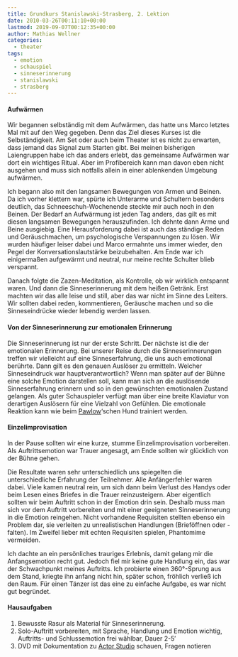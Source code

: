 ```yaml
---
title: Grundkurs Stanislawski-Strasberg, 2. Lektion
date: 2010-03-26T00:11:10+00:00
lastmod: 2019-09-07T00:12:35+00:00
author: Mathias Wellner
categories:
  - theater
tags:
  - emotion
  - schauspiel
  - sinneserinnerung
  - stanislawski
  - strasberg
---
```


#### Aufwärmen

Wir begannen selbständig mit dem Aufwärmen, das hatte uns Marco letztes Mal mit auf den Weg gegeben. Denn das Ziel dieses Kurses ist die Selbständigkeit. Am Set oder auch beim Theater ist es nicht zu erwarten, dass jemand das Signal zum Starten gibt. Bei meinen bisherigen Laiengruppen habe ich das anders erlebt, das gemeinsame Aufwärmen war dort ein wichtiges Ritual. Aber im Profibereich kann man davon eben nicht ausgehen und muss sich notfalls allein in einer ablenkenden Umgebung aufwärmen.

Ich begann also mit den langsamen Bewegungen von Armen und Beinen. Da ich vorher klettern war, spürte ich Unterarme und Schultern besonders deutlich, das Schneeschuh-Wochenende steckte mir auch noch in den Beinen. Der Bedarf an Aufwärmung ist jeden Tag anders, das gilt es mit diesen langsamen Bewegungen herauszufinden. Ich dehnte dann Arme und Beine ausgiebig. Eine Herausforderung dabei ist auch das ständige Reden und Geräuschmachen, um psychologische Verspannungen zu lösen. Wir wurden häufiger leiser dabei und Marco ermahnte uns immer wieder, den Pegel der Konversationslautstärke beizubehalten. Am Ende war ich einigermaßen aufgewärmt und neutral, nur meine rechte Schulter blieb verspannt.

Danach folgte die Zazen-Meditation, als Kontrolle, ob wir wirklich entspannt waren. Und dann die Sinneserinnerung mit dem heißen Getränk. Erst machten wir das alle leise und still, aber das war nicht im Sinne des Leiters. Wir sollten dabei reden, kommentieren, Geräusche machen und so die Sinneseindrücke wieder lebendig werden lassen.

#### Von der Sinneserinnerung zur emotionalen Erinnerung

Die Sinneserinnerung ist nur der erste Schritt. Der nächste ist die der emotionalen Erinnerung. Bei unserer Reise durch die Sinneserinnerungen treffen wir vielleicht auf eine Sinneserfahrung, die uns auch emotional berührte. Dann gilt es den genauen Auslöser zu ermitteln. Welcher Sinneseindruck war hauptverantwortlich? Wenn man später auf der Bühne eine solche Emotion darstellen soll, kann man sich an die auslösende Sinneserfahrung erinnern und so in den gewünschten emotionalen Zustand gelangen. Als guter Schauspieler verfügt man über eine breite Klaviatur von derartigen Auslösern für eine Vielzahl von Gefühlen. Die emotionale Reaktion kann wie beim [Pawlow](http://de.wikipedia.org/wiki/Iwan_Petrowitsch_Pawlow)&#8216;schen Hund trainiert werden.

#### Einzelimprovisation

In der Pause sollten wir eine kurze, stumme Einzelimprovisation vorbereiten. Als Auftrittsemotion war Trauer angesagt, am Ende sollten wir glücklich von der Bühne gehen.

Die Resultate waren sehr unterschiedlich uns spiegelten die unterschiedliche Erfahrung der Teilnehmer. Alle Anfängerfehler waren dabei. Viele kamen neutral rein, um sich dann beim Verlust des Handys oder beim Lesen eines Briefes in die Trauer reinzusteigern. Aber eigentlich sollten wir beim Auftritt schon in der Emotion drin sein. Deshalb muss man sich vor dem Auftritt vorbereiten und mit einer geeigneten Sinneserinnerung in die Emotion reingehen. Nicht vorhandene Requisiten stellten ebenso ein Problem dar, sie verleiten zu unrealistischen Handlungen (Brieföffnen oder -falten). Im Zweifel lieber mit echten Requisiten spielen, Phantomime vermeiden.

Ich dachte an ein persönliches trauriges Erlebnis, damit gelang mir die Anfangsemotion recht gut. Jedoch fiel mir keine gute Handlung ein, das war der Schwachpunkt meines Auftritts. Ich probierte einen 360&deg;-Sprung aus dem Stand, kriegte ihn anfang nicht hin, später schon, fröhlich verließ ich den Raum. Für einen Tänzer ist das eine zu einfache Aufgabe, es war nicht gut begründet.

#### Hausaufgaben

1. Bewusste Rasur als Material für Sinneserinnerung.
2. Solo-Auftritt vorbereiten, mit Sprache, Handlung und Emotion wichtig, Auftritts- und Schlussemotion frei wählbar, Dauer 2-5&#8242;
3. DVD mit Dokumentation zu [Actor Studio](http://www.actorsstudio.org/) schauen, Fragen notieren
